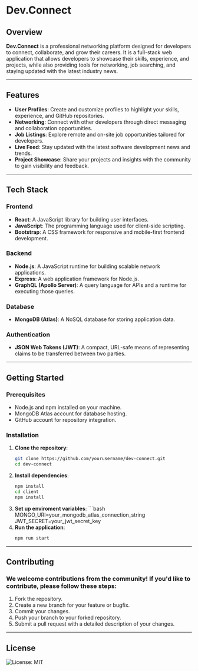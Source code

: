 # Dev.Connect

## Overview  
**Dev.Connect** is a professional networking platform designed for developers to connect, collaborate, and grow their careers. It is a full-stack web application that allows developers to showcase their skills, experience, and projects, while also providing tools for networking, job searching, and staying updated with the latest industry news.

---

## Features  
- **User Profiles**: Create and customize profiles to highlight your skills, experience, and GitHub repositories.  
- **Networking**: Connect with other developers through direct messaging and collaboration opportunities.  
- **Job Listings**: Explore remote and on-site job opportunities tailored for developers.  
- **Live Feed**: Stay updated with the latest software development news and trends.  
- **Project Showcase**: Share your projects and insights with the community to gain visibility and feedback.  

---

## Tech Stack  

### Frontend  
- **React**: A JavaScript library for building user interfaces.  
- **JavaScript**: The programming language used for client-side scripting.  
- **Bootstrap**: A CSS framework for responsive and mobile-first frontend development.  

### Backend  
- **Node.js**: A JavaScript runtime for building scalable network applications.  
- **Express**: A web application framework for Node.js.  
- **GraphQL (Apollo Server)**: A query language for APIs and a runtime for executing those queries.  

### Database  
- **MongoDB (Atlas)**: A NoSQL database for storing application data.  

### Authentication  
- **JSON Web Tokens (JWT)**: A compact, URL-safe means of representing claims to be transferred between two parties.  

---

## Getting Started  

### Prerequisites  
- Node.js and npm installed on your machine.  
- MongoDB Atlas account for database hosting.  
- GitHub account for repository integration.  

### Installation  
1. **Clone the repository**:  
   ```bash  
   git clone https://github.com/yourusername/dev-connect.git  
   cd dev-connect  
2. **Install dependencies**:
   ```bash  
   npm install  
   cd client  
   npm install  
3. **Set up enviroment variables**:
        ```bash  
   MONGO_URI=your_mongodb_atlas_connection_string  
   JWT_SECRET=your_jwt_secret_key  
4. **Run the application**:
    ```bash  
   npm run start 

---

## Contributing

### We welcome contributions from the community! If you'd like to contribute, please follow these steps:
1. Fork the repository.
2. Create a new branch for your feature or bugfix.
3. Commit your changes.
4. Push your branch to your forked repository.
5. Submit a pull request with a detailed description of your changes.

---

## License
![License: MIT](https://img.shields.io/badge/License-MIT-yellow.svg)
